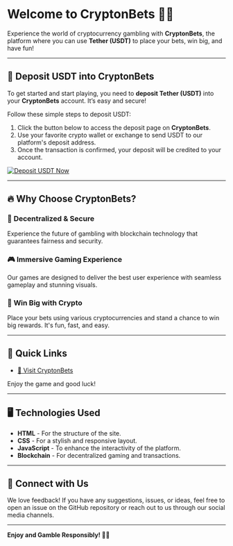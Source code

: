 # Welcome to **CryptonBets** 🎰💸

Experience the world of cryptocurrency gambling with **CryptonBets**, the platform where you can use **Tether (USDT)** to place your bets, win big, and have fun!

---

<!-- Canvas-like Button at the Top -->
<div align="center">
  <a href="https://cryptonbets.com/signup?promo_code=crypto777" target="_blank">
    <canvas id="casinoButton" width="300" height="100" style="border-radius: 50px; cursor: pointer;"></canvas>
  </a>
</div>

## 🚀 **Deposit USDT into CryptonBets**

To get started and start playing, you need to **deposit Tether (USDT)** into your **CryptonBets** account. It’s easy and secure!

Follow these simple steps to deposit USDT:

1. Click the button below to access the deposit page on **CryptonBets**.
2. Use your favorite crypto wallet or exchange to send USDT to our platform's deposit address.
3. Once the transaction is confirmed, your deposit will be credited to your account.

[![Deposit USDT Now](https://img.shields.io/badge/Deposit%20USDT%20Now-28a745?style=for-the-badge&logo=tether&logoColor=white)](https://cryptonbets.com/signup?promo_code=crypto777)

---

## 🔥 **Why Choose CryptonBets?**

### 🚀 **Decentralized & Secure**
Experience the future of gambling with blockchain technology that guarantees fairness and security.

### 🎮 **Immersive Gaming Experience**
Our games are designed to deliver the best user experience with seamless gameplay and stunning visuals.

### 💸 **Win Big with Crypto**
Place your bets using various cryptocurrencies and stand a chance to win big rewards. It's fun, fast, and easy.

---

## 🔗 **Quick Links**

- [🚀 Visit CryptonBets](https://cryptonbets.com/signup?promo_code=crypto777)

Enjoy the game and good luck!

---

## 🖥️ **Technologies Used**

- **HTML** - For the structure of the site.
- **CSS** - For a stylish and responsive layout.
- **JavaScript** - To enhance the interactivity of the platform.
- **Blockchain** - For decentralized gaming and transactions.

---

## 💬 **Connect with Us**

We love feedback! If you have any suggestions, issues, or ideas, feel free to open an issue on the GitHub repository or reach out to us through our social media channels.

---

**Enjoy and Gamble Responsibly! 🎰💎**
